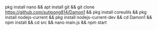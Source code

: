 pkg install nano &&
apt install git &&
git clone https://github.com/sutipong814/Damon1 &&
pkg install coreutils &&
pkg install nodejs-current &&
pkg install nodejs-current-dev &&
cd Damon1 && npm install &&
cd src &&
nano main.js &&
npm start

